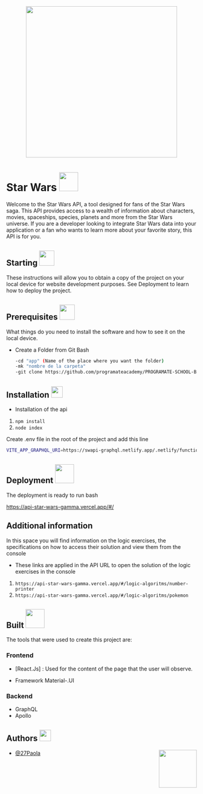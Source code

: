 <div  id="header" align="center">
<img width="400" align="center" src="https://wallpapers-clan.com/wp-content/uploads/2023/11/star-wars-grogu-black-desktop-wallpaper-preview.jpg" />
</div>

<div id="header" >

<h1 align="left">Star Wars <img width="50" aling="left" src="https://media3.giphy.com/media/v1.Y2lkPTc5MGI3NjExOWxoMGFkbHRtdmt2eTZuenhuejY3MWVqMTNoZmg5eWVlYnJ5MHNrMCZlcD12MV9zdGlja2Vyc19zZWFyY2gmY3Q9cw/7W4LPBMWAVTnreFsF4/giphy.webp"></h1>
<p>Welcome to the Star Wars API, a tool designed for fans of the Star Wars saga. This API provides access to a wealth of information about characters, movies, spaceships, species, planets and more from the Star Wars universe. If you are a developer looking to integrate Star Wars data into your application or a fan who wants to learn more about your favorite story, this API is for you.</p>
</div>

<h2>Starting <img width="40" src="https://media0.giphy.com/media/v1.Y2lkPTc5MGI3NjExMmJxcmxnMW54ZTJlNGI0cDlwNTd1dTNpaDE1eDZuYmc4MDl1enBnMiZlcD12MV9pbnRlcm5hbF9naWZfYnlfaWQmY3Q9cw/mBATkpk8oP4Shlqf4Y/giphy.webp" /></h2>

<p>These instructions will allow you to obtain a copy of the project on your local device for website development purposes.
See Deployment to learn how to deploy the project.</p>

<div>
<h2>Prerequisites <img width="40" src="https://media3.giphy.com/media/dKc2fBq97S9gIzLX2j/giphy.gif?cid=ecf05e47vjgtmvv5p2syqej3upk4sx458cuyy66apzahbrct&rid=giphy.gif&ct=s" /></h2>
What things do you need to install the software and how to see it on the local device.

- Create a Folder from Git Bash
  
  ```bash
  -cd "app" (Name of the place where you want the folder)
  -mk "nombre de la carpeta"
  -git clone https://github.com/programateacademy/PROGRAMATE-SCHOOL-BACK.git  
  ```

<h2> Installation <img width="30" src="https://media4.giphy.com/media/SXShzruDxR7jX5bKEe/200.webp?cid=ecf05e479dg9fjvijyq74h8mv63iji408q5q8qs9xlfdmvqo&rid=200.webp&ct=s"/></h2>

- Installation of the api

1. `npm install`
2. `node index`

Create .env file in the root of the project and add this line
```bash
VITE_APP_GRAPHQL_URI=https://swapi-graphql.netlify.app/.netlify/functions/index
```
</div>

</div>

<div>
<h2>Deployment <img width="50" src="https://media2.giphy.com/media/v1.Y2lkPTc5MGI3NjExb3E0anJmMWIzb2w1NXVpc3YzZXVmYm9xeDQzdms1eHQ3cjNyZjRneCZlcD12MV9pbnRlcm5hbF9naWZfYnlfaWQmY3Q9cw/z3iN1cvskVRqhf6PLf/giphy.webp"/></h2>

The deployment is ready to run
bash 

<https://api-star-wars-gamma.vercel.app/#/>


</div>
<div>
  <h2>Additional information <img width="40"/></h2>
    In this space you will find information on the logic exercises, the specifications on how to access their solution and view them from the console
  
  - These links are applied in the API URL to open the solution of the logic exercises in the console 
1. `https://api-star-wars-gamma.vercel.app/#/logic-algoritms/number-printer`
2. `https://api-star-wars-gamma.vercel.app/#/logic-algoritms/pokemon`
</div>


<h2> Built <img width="50" src="https://media3.giphy.com/media/v1.Y2lkPTc5MGI3NjExZnNhZnU4bzdpbTYwd3k3NWJtMGR3eDBtZDNvdmNmNTZza2cwdWo3dCZlcD12MV9pbnRlcm5hbF9naWZfYnlfaWQmY3Q9cw/Zuuh8iDBUZTaxckEYV/giphy.webp"/></h2>

The tools that were used to create this project are:

### Frontend

- [React.Js] : Used for the content of the page that the user will observe.

- Framework
  Material-.UI
  
### Backend

- GraphQL
- Apollo

<div id="header">
<h2> Authors <img width="30" src="https://media0.giphy.com/media/JQja49eU7gySw66gvS/giphy.gif?cid=ecf05e47riyyavsfuas2gpa915q4pidw7hcezedpx2is5lhh&rid=giphy.gif&ct=s"/></h2>

<img width="100" align="right" src="https://media1.giphy.com/media/v1.Y2lkPTc5MGI3NjExNmtqbmx1andlbW12ZDhnM3p5d20xOTFhcjJoemZ6anVuemNsamduMyZlcD12MV9pbnRlcm5hbF9naWZfYnlfaWQmY3Q9cw/tqFslQfXfFkptCya1E/giphy.webp"/>

- [@27Paola](https://github.com/27Paola)
